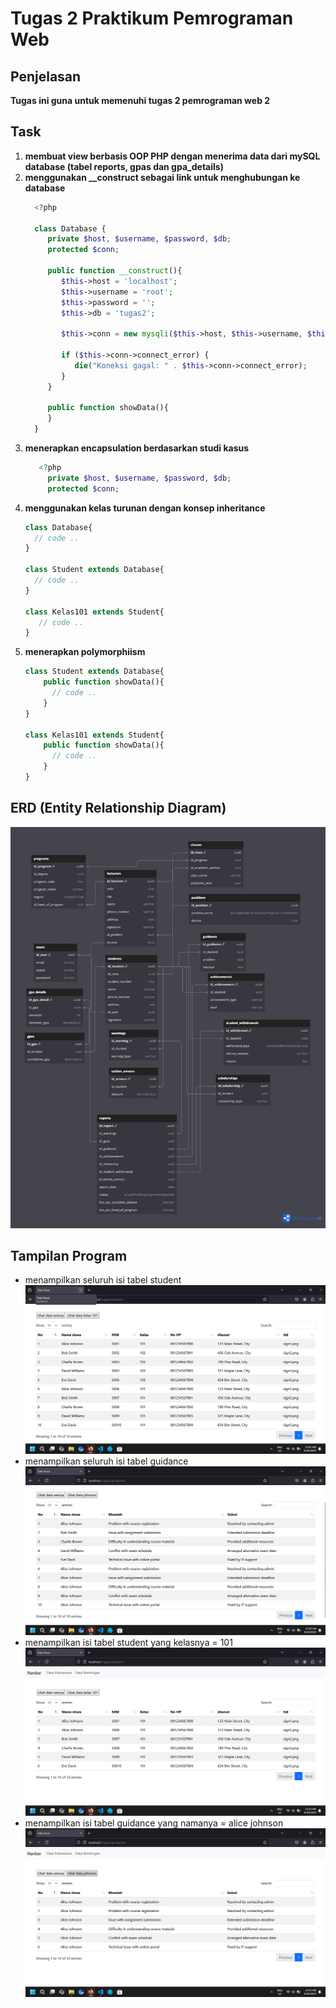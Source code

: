 # Tugas 2 Praktikum Pemrograman Web
## Penjelasan
**Tugas ini guna untuk memenuhi tugas 2 pemrograman web 2**

## Task
1. **membuat view berbasis OOP PHP dengan menerima data dari mySQL database (tabel reports, gpas dan gpa_details)**
2. **menggunakan __construct sebagai link untuk menghubungan ke database**
    ```php
      <?php

      class Database {
         private $host, $username, $password, $db;
         protected $conn;
         
         public function __construct(){
            $this->host = 'localhost';
            $this->username = 'root';
            $this->password = '';
            $this->db = 'tugas2';
            
            $this->conn = new mysqli($this->host, $this->username, $this->password, $this->db) ;
            
            if ($this->conn->connect_error) {
               die("Koneksi gagal: " . $this->conn->connect_error);
            }
         }
         
         public function showData(){
         }
      }
 
    ```
3. **menerapkan encapsulation berdasarkan studi kasus**
    ```php
       <?php
         private $host, $username, $password, $db;
         protected $conn;
    ```
4. **menggunakan kelas turunan dengan konsep inheritance**
    ```php
    class Database{
      // code ..
    }

    class Student extends Database{
      // code ..
    }

    class Kelas101 extends Student{
       // code ..
    }
    ```
5. **menerapkan polymorphiism**
    ```php
    class Student extends Database{
        public function showData(){
          // code ..
        }
    }

    class Kelas101 extends Student{
        public function showData(){
          // code ..
        }
    }
    ```
## ERD (Entity Relationship Diagram)
![alt text](asset/erd.jpg)
## Tampilan Program
+ menampilkan seluruh isi tabel student 
![alt text](asset/student.png)
+ menampilkan seluruh isi tabel guidance 
![alt text](asset/guidance.png)
+  menampilkan isi tabel student yang kelasnya = 101 
![alt text](asset/kelas101.png)
+ menampilkan isi tabel guidance yang namanya = alice johnson 
![alt text](asset/johnson.png)